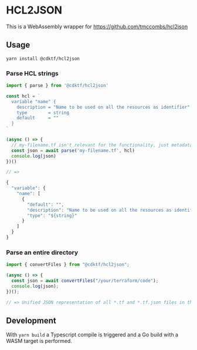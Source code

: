# HCL2JSON

This is a WebAssembly wrapper for https://github.com/tmccombs/hcl2json

## Usage

```
yarn install @cdktf/hcl2json
```

### Parse HCL strings

```js
import { parse } from '@cdktf/hcl2json'

const hcl = `
  variable "name" {
    description = "Name to be used on all the resources as identifier"
    type        = string
    default     = ""
  }
`

(async () => {
  // my-filename.tf isn't relevant for the functionality, just metadata
  const json = await parse('my-filename.tf', hcl)
  console.log(json)
})()

// =>

{
  "variable": {
    "name": [
      {
        "default": "",
        "description": "Name to be used on all the resources as identifier",
        "type": "${string}"
      }
    ]
  }
}
```

### Parse an entire directory

```js
import { convertFiles } from "@cdktf/hcl2json";

(async () => {
  const json = await convertFiles("/your/terraform/code");
  console.log(json);
})();

// => Unified JSON representation of all *.tf and *.tf.json files in the given directory
```

## Development

With `yarn build` a Typescript compile is triggered and a Go build with a WASM target is performed.
